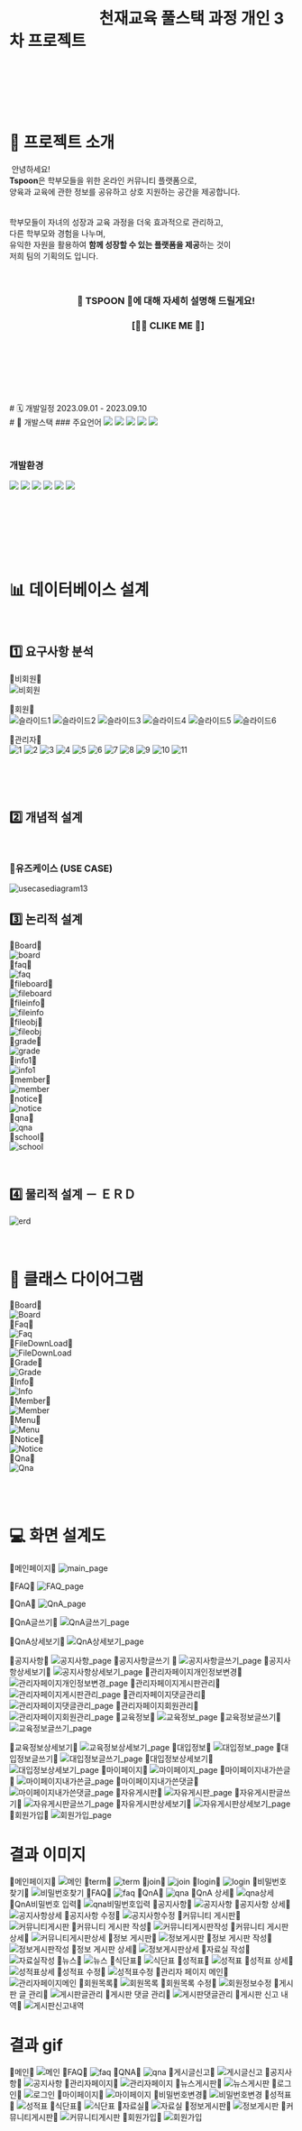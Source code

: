 # &nbsp;&nbsp;&nbsp;&nbsp;&nbsp;&nbsp;&nbsp;&nbsp;&nbsp;&nbsp;&nbsp;&nbsp;&nbsp;&nbsp;&nbsp;&nbsp;&nbsp;&nbsp;&nbsp;&nbsp;&nbsp;&nbsp;&nbsp;&nbsp;천재교육 풀스택 과정 개인 3차 프로젝트 
<br/>




&nbsp;&nbsp;&nbsp;&nbsp;&nbsp;&nbsp;&nbsp;&nbsp;&nbsp;&nbsp;&nbsp;&nbsp;&nbsp;&nbsp;&nbsp;&nbsp;&nbsp;&nbsp;&nbsp;&nbsp;&nbsp;&nbsp;&nbsp;&nbsp;&nbsp;&nbsp;&nbsp;&nbsp;&nbsp;&nbsp;&nbsp;&nbsp;&nbsp;&nbsp;&nbsp;&nbsp;&nbsp;&nbsp;&nbsp;&nbsp;&nbsp;&nbsp;&nbsp;&nbsp;&nbsp;&nbsp;&nbsp;&nbsp;&nbsp;&nbsp;&nbsp;&nbsp;&nbsp;&nbsp;&nbsp;&nbsp;&nbsp;&nbsp;&nbsp;&nbsp;
​
<br/><br/>
​
# 📂 프로젝트 소개 
​
안녕하세요! <br/>
**Tspoon**은 학부모들을 위한 온라인 커뮤니티 플랫폼으로,<br/>
양육과 교육에 관한 정보를 공유하고 상호 지원하는 공간을 제공합니다.  
​<br/><br/>
학부모들이 자녀의 성장과 교육 과정을 더욱 효과적으로 관리하고,<br/> 
다른 학부모와 경험을 나누며, <br/>유익한 자원을 활용하여
 **함께 성장할 수 있는 플랫폼을 제공**하는 것이   
 저희 팀의 기획의도 입니다.  
 <br/> <br/>
 
### &nbsp;&nbsp;&nbsp;&nbsp;&nbsp;&nbsp;&nbsp;&nbsp;&nbsp;&nbsp;&nbsp;&nbsp;&nbsp;&nbsp;&nbsp;&nbsp;&nbsp;&nbsp;&nbsp;&nbsp;&nbsp;&nbsp;&nbsp;&nbsp;&nbsp;&nbsp;&nbsp;&nbsp;&nbsp;&nbsp; 🔹 TSPOON 🔹에 대해 자세히 설명해 드릴게요!
### &nbsp;&nbsp;&nbsp;&nbsp;&nbsp;&nbsp;&nbsp;&nbsp;&nbsp;&nbsp;&nbsp;&nbsp;&nbsp;&nbsp;&nbsp;&nbsp;&nbsp;&nbsp;&nbsp;&nbsp;&nbsp;&nbsp;&nbsp;&nbsp;&nbsp;&nbsp;&nbsp;&nbsp;&nbsp;&nbsp;&nbsp;&nbsp;&nbsp;&nbsp;&nbsp;&nbsp;&nbsp;&nbsp;&nbsp;&nbsp;&nbsp;&nbsp;&nbsp;&nbsp;&nbsp;&nbsp;&nbsp;&nbsp;&nbsp;&nbsp;&nbsp;&nbsp;&nbsp;&nbsp;&nbsp;&nbsp;[🙋‍♀️  CLIKE ME  🙋]
<br/>
  
​
​
​
  
​

<br/>
​
# 🗓 개발일정
2023.09.01 - 2023.09.10
​
<br/>
​
#  🔨 개발스택
### 주요언어
<img  src="https://img.shields.io/badge/java-007396?style=for-the-badge&logo=java&logoColor=white"> <img  src="https://img.shields.io/badge/html5-E34F26?style=for-the-badge&logo=html5&logoColor=white">
<img  src="https://img.shields.io/badge/css-1572B6?style=for-the-badge&logo=css3&logoColor=white">
<img  src="https://img.shields.io/badge/javascript-F7DF1E?style=for-the-badge&logo=javascript&logoColor=black">
 <img src="https://img.shields.io/badge/jquery-0769AD?style=for-the-badge&logo=jquery&logoColor=white">
 
​
​
​
​
​
​
### 개발환경
<img src="https://img.shields.io/badge/spring-6DB33F?style=for-the-badge&logo=spring&logoColor=white"> <img  src="https://img.shields.io/badge/apache tomcat-F8DC75?style=for-the-badge&logo=apachetomcat&logoColor=white"> <img  src="https://img.shields.io/badge/github-181717?style=for-the-badge&logo=github&logoColor=white">
<img  src="https://img.shields.io/badge/git-F05032?style=for-the-badge&logo=git&logoColor=white">
<img  src="https://img.shields.io/badge/intellijidea-6A5FBB?style=for-the-badge&logo=intellijidea&logoColor=white"> <img  src="https://img.shields.io/badge/mariaDB-003545?style=for-the-badge&logo=mariaDB&logoColor=white">  
​
<br/>
​
​
​
​
​
 
​
<br/>
​
​



​
#  📊 데이터베이스 설계
​
## 1️⃣ 요구사항 분석
🔹비회원🔹<br/>
![비회원](https://github.com/kuyejin/chunjae_spring/assets/65212187/db16194d-4e56-4164-a154-1d55f1c37985)


🔹회원🔹<br/>
![슬라이드1](https://github.com/kuyejin/chunjae_spring/assets/65212187/ba34ccae-f793-4b7b-b154-25c9581631f6)
![슬라이드2](https://github.com/kuyejin/chunjae_spring/assets/65212187/4f2be579-16ca-4103-90f8-be578acf06d4)
![슬라이드3](https://github.com/kuyejin/chunjae_spring/assets/65212187/b6f6fd2e-6783-4ddd-95a0-04c7e3146def)
![슬라이드4](https://github.com/kuyejin/chunjae_spring/assets/65212187/1a1e459e-5903-4159-a09e-1d1ba14c6d90)
![슬라이드5](https://github.com/kuyejin/chunjae_spring/assets/65212187/5722b2bc-41cc-43e9-b7d1-571d9586807e)
![슬라이드6](https://github.com/kuyejin/chunjae_spring/assets/65212187/54357058-1ccd-4d7c-acfc-494d3b377d24)

🔹관리자🔹<br/>
![1](https://github.com/kuyejin/chunjae_spring2/assets/65212187/20c23a74-cffd-40e6-9df6-c466c38e5bef)
![2](https://github.com/kuyejin/chunjae_spring2/assets/65212187/63020776-b18b-4bd1-b8e8-06906532e7bc)
![3](https://github.com/kuyejin/chunjae_spring2/assets/65212187/bc190cb6-b90b-4c96-81bf-54afcbcfeef3)
![4](https://github.com/kuyejin/chunjae_spring2/assets/65212187/c4621c04-d5a3-4c3e-8d76-f4929b819a72)
![5](https://github.com/kuyejin/chunjae_spring2/assets/65212187/fb4163e9-064b-471e-8f45-7a14a4c60936)
![6](https://github.com/kuyejin/chunjae_spring2/assets/65212187/0cf1e5e2-d87a-472b-94e2-69d75ac3fe8b)
![7](https://github.com/kuyejin/chunjae_spring2/assets/65212187/98fa6c48-9220-4c61-8683-888362a41c78)
![8](https://github.com/kuyejin/chunjae_spring2/assets/65212187/94dddf1d-e283-4d7e-aac2-054ead691e28)
![9](https://github.com/kuyejin/chunjae_spring2/assets/65212187/7b40d386-1650-40de-9bc2-a8b170ff7839)
![10](https://github.com/kuyejin/chunjae_spring2/assets/65212187/ccff02b6-560a-407e-9063-e6385fdc9ba5)
![11](https://github.com/kuyejin/chunjae_spring2/assets/65212187/6dc82a01-150d-410e-a598-9b679848a56c)

<br/><br/>
​
## 2️⃣ 개념적 설계
​
### 🔹유즈케이스 (USE CASE)
![usecasediagram13](https://github.com/kuyejin/chunjae_spring2/assets/65212187/ea6c55ba-ad07-4acd-9aa2-09538ff2009e)
​
​
## 3️⃣ 논리적 설계
🔹Board🔹<br/>
![board](https://github.com/kuyejin/chunjae_spring/assets/65212187/c4a13994-ba48-46a6-9f2c-f4689a1af54d) <br/>
🔹faq🔹<br/>
![faq](https://github.com/kuyejin/chunjae_spring/assets/65212187/20345f09-979c-42e2-8b31-0bed9f256c2d) <br/>
🔹fileboard🔹<br/>
![fileboard](https://github.com/kuyejin/chunjae_spring/assets/65212187/af002b50-ebbb-4aed-b432-6d2a5febfeea)<br/>
🔹fileinfo🔹<br/>
![fileinfo](https://github.com/kuyejin/chunjae_spring/assets/65212187/fdbafc96-c00e-4db1-bcc2-90b8014c39f1) <br/>
🔹fileobj🔹<br/>
![fileobj](https://github.com/kuyejin/chunjae_spring/assets/65212187/dc8ea64c-d739-4d06-94d6-e7f60c9c2f20) <br/>
🔹grade🔹<br/>
![grade](https://github.com/kuyejin/chunjae_spring/assets/65212187/e9aadce7-117b-4b29-9718-a3ba0e35f68f) <br/>
🔹info1🔹<br/>
![info1](https://github.com/kuyejin/chunjae_spring/assets/65212187/7b37d731-07c4-47a7-854f-2c7ee1d34702)<br/>
🔹member🔹<br/>
![member](https://github.com/kuyejin/chunjae_spring/assets/65212187/211add1a-fd2e-4a4b-9822-8137e003d601)<br/>
🔹notice🔹<br/>
![notice](https://github.com/kuyejin/chunjae_spring/assets/65212187/dd20afd1-c961-4342-94c0-cb7220e64478)<br/>
🔹qna🔹<br/>
![qna](https://github.com/kuyejin/chunjae_spring/assets/65212187/dff12e45-1f67-4c78-b626-a076b00b0add)<br/>
🔹school🔹<br/>
![school](https://github.com/kuyejin/chunjae_spring/assets/65212187/2c56a066-8d9d-43c9-9114-0cb8023bd473)<br/>



​
## 4️⃣ 물리적 설계 － ＥＲＤ
![erd](output/ERD/erd.png)
​
<br/>
<br/>
​
# 📐  클래스 다이어그램
🔹Board🔹<br/>
![Board](https://github.com/kuyejin/chunjae_spring/assets/65212187/cceb988f-dc49-4fb8-8f03-3032b230f767)<br/>
🔹Faq🔹<br/>
![Faq](https://github.com/kuyejin/chunjae_spring/assets/65212187/73f3dede-57e4-44bd-918d-4a8b11b22334)<br/>
🔹FileDownLoad🔹<br/>
![FileDownLoad](https://github.com/kuyejin/chunjae_spring/assets/65212187/784d9c50-e129-4460-b0c5-0a34b6aa1153)<br/>
🔹Grade🔹<br/>
![Grade](https://github.com/kuyejin/chunjae_spring/assets/65212187/37e7b453-bba1-4361-bd0c-29de66128c6e)<br/>
🔹Info🔹<br/>
![Info](https://github.com/kuyejin/chunjae_spring/assets/65212187/56493680-1ffd-4574-8c2c-84f78ad7bebd)<br/>
🔹Member🔹<br/>
![Member](https://github.com/kuyejin/chunjae_spring/assets/65212187/c44e79fc-0b94-459f-a5e1-267968279df4)<br/>
🔹Menu🔹<br/>
![Menu](https://github.com/kuyejin/chunjae_spring/assets/65212187/df5cbd25-f955-4cfc-956f-084d3bcad9cb)<br/>
​🔹Notice🔹<br/>
![Notice](https://github.com/kuyejin/chunjae_spring/assets/65212187/d2676f26-c899-46c6-aa36-e62013e5751d)<br/>
🔹Qna🔹<br/>
![Qna](https://github.com/kuyejin/chunjae_spring/assets/65212187/88bb6afe-467b-492b-ac83-81aad2a9f6a1)
<br/>
​
<br/>
​
​
​
<br/>
​
#  💻 화면 설계도
🔹메인페이지🔹
![main_page](https://github.com/kuyejin/chunjae_spring/assets/65212187/413df33a-5ef3-4258-92f7-c82e43825393)

🔹FAQ🔹
![FAQ_page](https://github.com/kuyejin/chunjae_spring/assets/65212187/a54eea46-bc4e-4e7f-bf4d-2cb390efd69d)


🔹QnA🔹
![QnA_page](https://github.com/kuyejin/chunjae_spring/assets/65212187/e4157b41-81bd-4ad3-aba6-d27fe94a68aa)

🔹QnA글쓰기🔹
![QnA글쓰기_page](https://github.com/kuyejin/chunjae_spring/assets/65212187/c0c20712-9935-4cf9-8ba8-cefb8aea418e)

🔹QnA상세보기🔹
![QnA상세보기_page](https://github.com/kuyejin/chunjae_spring/assets/65212187/3dd6217a-ee97-4b16-b44b-cdbd72901e9f)


🔹공지사항🔹
![공지사항_page](https://github.com/kuyejin/chunjae_spring/assets/65212187/3ebba92c-c0b2-4b5a-981d-6b3b25c1cf46)
🔹공지사항글쓰기 🔹
![공지사항글쓰기_page](https://github.com/kuyejin/chunjae_spring/assets/65212187/e9450127-913b-4f6d-8574-e3114ed6d43d)
🔹공지사항상세보기🔹
![공지사항상세보기_page](https://github.com/kuyejin/chunjae_spring/assets/65212187/b61484fc-1783-4122-a023-05a569acc75b)
🔹관리자페이지개인정보변경🔹
![관리자페이지개인정보변경_page](https://github.com/kuyejin/chunjae_spring/assets/65212187/2642b18c-3434-40f9-94f8-26818ae7c87e)
🔹관리자페이지게시판관리🔹
![관리자페이지게시판관리_page](https://github.com/kuyejin/chunjae_spring/assets/65212187/dd636ac3-b219-4072-bef3-798014ff3cab)
🔹관리자페이지댓글관리🔹
![관리자페이지댓글관리_page](https://github.com/kuyejin/chunjae_spring/assets/65212187/9b81d2ee-3262-4650-a994-de04a028cb2a)
🔹관리자페이지회원관리🔹
![관리자페이지회원관리_page](https://github.com/kuyejin/chunjae_spring/assets/65212187/382d5979-9985-49a4-9f38-31059febb348)
🔹교육정보🔹
![교육정보_page](https://github.com/kuyejin/chunjae_spring/assets/65212187/08daf619-c187-41c6-8317-5842e74e77de)
🔹교육정보글쓰기🔹
![교육정보글쓰기_page](https://github.com/kuyejin/chunjae_spring/assets/65212187/42fce1d4-6e63-4080-9267-578a1ebd7161)

🔹교육정보상세보기🔹
![교육정보상세보기_page](https://github.com/kuyejin/chunjae_spring/assets/65212187/1cbe9435-1766-41ee-b2d9-6ab5cce9feda)
🔹대입정보🔹
![대입정보_page](https://github.com/kuyejin/chunjae_spring/assets/65212187/6340e04b-fb40-431a-8010-83f4917cd3d0)
🔹대입정보글쓰기🔹
![대입정보글쓰기_page](https://github.com/kuyejin/chunjae_spring/assets/65212187/92809491-54ad-4c97-b33f-ff478a320792)
🔹대입정보상세보기🔹
![대입정보상세보기_page](https://github.com/kuyejin/chunjae_spring/assets/65212187/5475f5aa-c03d-400e-9794-a1d0a45a4d4c)
🔹마이페이지🔹
![마이페이지_page](https://github.com/kuyejin/chunjae_spring/assets/65212187/39ac5319-a370-421e-8e81-da0edfb0ef91)
🔹마이페이지내가쓴글🔹
![마이페이지내가쓴글_page](https://github.com/kuyejin/chunjae_spring/assets/65212187/5c563d34-2dab-4790-a47e-3e652cf79f88)
🔹마이페이지내가쓴댓글🔹
![마이페이지내가쓴댓글_page](https://github.com/kuyejin/chunjae_spring/assets/65212187/ea65dd53-2916-407e-afaa-299053970371)
🔹자유게시판🔹
![자유게시판_page](https://github.com/kuyejin/chunjae_spring/assets/65212187/5ace4380-1eff-4687-a148-d63a191d6621)
🔹자유게시판글쓰기🔹
![자유게시판글쓰기_page](https://github.com/kuyejin/chunjae_spring/assets/65212187/d8ed8eec-b71e-4b8e-b72d-a7f1dc42c094)
🔹자유게시판상세보기🔹
![자유게시판상세보기_page](https://github.com/kuyejin/chunjae_spring/assets/65212187/c8a0c81e-c354-40cc-aae1-b83c82090561)
🔹회원가입🔹
![회원가입_page](https://github.com/kuyejin/chunjae_spring/assets/65212187/19f6cfe1-63f7-4de4-b23c-2590fb4f0cd1)
<br/>

# 결과 이미지
🔹메인페이지🔹
![메인](https://github.com/sedoll/team_pro3/assets/132269367/050cf1ea-1c1f-4806-893d-9cba0981a0f1)
🔹term🔹
![term](https://github.com/sedoll/team_pro3/assets/132269367/d597a8fb-0e77-47e0-bb88-e7363a0a9181)
🔹join🔹
![join](https://github.com/sedoll/team_pro3/assets/132269367/aa3686b8-dc22-4eab-a2a8-8e2b45c1e7e0)
🔹login🔹
![login](https://github.com/sedoll/team_pro3/assets/132269367/49a3d900-dfec-4520-a033-f63800d514fc)
🔹비밀번호 찾기🔹
![비밀번호찾기](https://github.com/sedoll/team_pro3/assets/132269367/a434eedd-ff81-42be-993f-df683a17b92b)
🔹FAQ🔹
![faq](https://github.com/sedoll/team_pro3/assets/132269367/319efd7e-0172-4e90-b89e-f97f5cb1b108)
🔹QnA🔹
![qna](https://github.com/sedoll/team_pro3/assets/132269367/15ec4f00-54fc-4a31-8a5d-5c1789ed460e)
🔹QnA 상세🔹
![qna상세](https://github.com/sedoll/team_pro3/assets/132269367/5b7d8f20-8c5a-400d-baab-843bdf952700)
🔹QnA비밀번호 입력🔹
![qna비밀번호입력](https://github.com/sedoll/team_pro3/assets/132269367/7981e576-eefa-4248-9a61-6f2e4964b2ba)
🔹공지사항🔹
![공지사항](https://github.com/sedoll/team_pro3/assets/132269367/d37af2f6-6878-4fd8-b9d0-89c2cdcd07a7)
🔹공지사항 상세🔹
![공지사항상세](https://github.com/sedoll/team_pro3/assets/132269367/51bd5ee4-27cf-4b38-ae84-815137897fff)
🔹공지사항 수정🔹
![공지사항수정](https://github.com/sedoll/team_pro3/assets/132269367/417eebe4-c54e-4bc8-a623-25b87227de78)
🔹커뮤니티 게시판🔹
![커뮤니티게시판](https://github.com/sedoll/team_pro3/assets/132269367/80c19845-d6db-4d9d-9154-513b0a47e670)
🔹커뮤니티 게시판 작성🔹
![커뮤니티게시판작성](https://github.com/sedoll/team_pro3/assets/132269367/ec86e09b-df52-4bc4-8b8d-8ee977cfc503)
🔹커뮤니티 게시판 상세🔹
![커뮤니티게시판상세](https://github.com/sedoll/team_pro3/assets/132269367/90df3dcc-076a-4159-b45e-c2abb7f79099)
🔹정보 게시판🔹
![정보게시판](https://github.com/sedoll/team_pro3/assets/132269367/f88ec723-a93b-42bd-85ee-3c83082b6a8b)
🔹정보 게시판 작성🔹
![정보게시판작성](https://github.com/sedoll/team_pro3/assets/132269367/a5a79425-3700-414f-aa84-f78815cfbb64)
🔹정보 게시판 상세🔹
![정보게시판상세](https://github.com/sedoll/team_pro3/assets/132269367/64a8acfe-6bee-49ca-820e-df17836d48cb)
🔹자료실 작성🔹
![자료실작성](https://github.com/sedoll/team_pro3/assets/132269367/5ca31005-c8a9-46bf-a60d-9d6aaf0586fa)
🔹뉴스🔹
![뉴스](https://github.com/sedoll/team_pro3/assets/132269367/86f4a651-a0ae-434c-92f4-23a7bc12e006)
🔹식단표🔹
![식단표](https://github.com/sedoll/team_pro3/assets/132269367/ea615241-979a-4c5d-ac54-a1e06d84cbb9)
🔹성적표🔹
![성적표](https://github.com/sedoll/team_pro3/assets/132269367/4b96f48f-f0e0-4283-8955-6530ff1b47c9)
🔹성적표 상세🔹
![성적표상세](https://github.com/sedoll/team_pro3/assets/132269367/a05f04f4-83a7-43dd-bf62-56ff9b5485db)
🔹성적표 수정🔹
![성적표수정](https://github.com/sedoll/team_pro3/assets/132269367/4dcb4bb9-0bd5-483f-a318-a0e0cf9d9995)
🔹관리자 페이지 메인🔹
![관리자페이지메인](https://github.com/sedoll/team_pro3/assets/132269367/000135b3-cf47-44e9-843f-e62de0ea93f9)
🔹회원목록🔹
![회원목록](https://github.com/sedoll/team_pro3/assets/132269367/2d361abe-3d66-4c4e-a223-2dd0027e3249)
🔹회원목록 수정🔹
![회원정보수정](https://github.com/sedoll/team_pro3/assets/132269367/946b61cd-952a-42ad-9dab-53624ef822fd)
🔹게시판 글 관리🔹
![게시판글관리](https://github.com/sedoll/team_pro3/assets/132269367/9ea1760e-0bf1-4e09-a731-9a61e6135f06)
🔹게시판 댓글 관리🔹
![게시판댓글관리](https://github.com/sedoll/team_pro3/assets/132269367/2af60352-9966-4a79-8587-68a8a0d4fc68)
🔹게시판 신고 내역🔹
![게시판신고내역](https://github.com/sedoll/team_pro3/assets/132269367/541d9647-8c79-41b4-9d97-d322f3cd4753)
<br/>

# 결과 gif
🔹메인🔹
![메인](output/결과gif/메인.gif)
🔹FAQ🔹
![faq](output/결과gif/faq.gif)
🔹QNA🔹
![qna](output/결과gif/qna.gif)
🔹게시글신고🔹
![게시글신고](output/결과gif/게시글신고.gif)
🔹공지사항🔹
![공지사항](output/결과gif/공지사항.gif)
🔹관리자페이지🔹
![관리자페이지](output/결과gif/관리자페이지.gif)
🔹뉴스게시판🔹
![뉴스게시판](output/결과gif/뉴스게시판.gif)
🔹로그인🔹
![로그인](output/결과gif/로그인.gif)
🔹마이페이지🔹
![마이페이지](output/결과gif/마이페이지.gif)
🔹비밀번호변경🔹
![비밀번호변경](output/결과gif/비밀번호변경.gif)
🔹성적표🔹
![성적표](output/결과gif/성적표.gif)
🔹식단표🔹
![식단표](output/결과gif/식단표.gif)
🔹자료실🔹
![자료실](output/결과gif/자료실.gif)
🔹정보게시판🔹
![정보게시판](output/결과gif/정보게시판.gif)
🔹커뮤니티게시판🔹
![커뮤니티게시판](output/결과gif/커뮤니티게시판.gif)
🔹회원가입🔹
![회원가입](output/결과gif/회원가입.gif)
